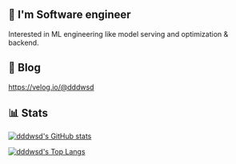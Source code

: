 ## 👋 I'm Software engineer
Interested in ML engineering like model serving and optimization & backend.

## 📃 Blog
https://velog.io/@dddwsd

## 📊 Stats 
[![dddwsd's GitHub stats](https://github-readme-stats.vercel.app/api?username=dddwsd)](https://github.com/anuraghazra/github-readme-stats)

[![dddwsd's Top Langs](https://github-readme-stats.vercel.app/api/top-langs/?username=dddwsd&layout=compact)](https://github.com/anuraghazra/github-readme-stats)


<!--
**dddwsd/dddwsd** is a ✨ _special_ ✨ repository because its `README.md` (this file) appears on your GitHub profile.

Here are some ideas to get you started:

- 🔭 I’m currently working on ...
- 🌱 I’m currently learning ...
- 👯 I’m looking to collaborate on ...
- 🤔 I’m looking for help with ...
- 💬 Ask me about ...
- 📫 How to reach me: ...
- 😄 Pronouns: ...
-  Fun fact: ...
-->
